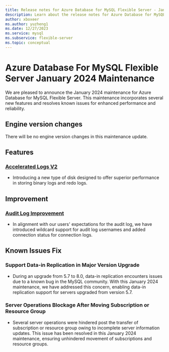 ```yaml
---
title: Release notes for Azure Database for MySQL Flexible Server - January 2024
description: Learn about the release notes for Azure Database for MySQL Flexible Server January 2024.
author: xboxeer
ms.author: yuzheng1
ms.date: 12/27/2023
ms.service: mysql
ms.subservice: flexible-server
ms.topic: conceptual
---
```


# Azure Database For MySQL Flexible Server January 2024 Maintenance

We are pleased to announce the January 2024 maintenance for Azure Database for MySQL Flexible Server. This maintenance incorporates several new features and resolves known issues for enhanced performance and reliability.

## Engine version changes
There will be no engine version changes in this maintenance update.

## Features
### [Accelerated Logs V2](../concepts-accelerated-logs.md)
- Introducing a new type of disk designed to offer superior performance in storing binary logs and redo logs.

## Improvement

### [Audit Log Improvement](../concepts-audit-logs.md)
- In alignment with our users' expectations for the audit log, we have introduced wildcard support for audit log usernames and added connection status for connection logs.

## Known Issues Fix
### Support Data-in Replication in Major Version Upgrade
- During an upgrade from 5.7 to 8.0, data-in replication encounters issues due to a known bug in the MySQL community. With this January 2024 maintenance, we have addressed this concern, enabling data-in replication support for servers upgraded from version 5.7.
### Server Operations Blockage After Moving Subscription or Resource Group
- Several server operations were hindered post the transfer of subscription or resource group owing to incomplete server information updates. This issue has been resolved in this January 2024 maintenance, ensuring unhindered movement of subscriptions and resource groups.
